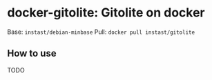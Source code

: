 # docker-gitolite: Gitolite on docker

Base: `instast/debian-minbase`
Pull: `docker pull instast/gitolite`

## How to use

TODO
